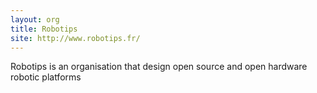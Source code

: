 ```yaml
---
layout: org
title: Robotips
site: http://www.robotips.fr/
---
```

Robotips is an organisation that design open source and open hardware robotic platforms